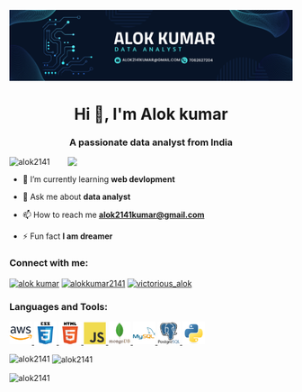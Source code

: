 ![logo](https://github.com/Alok2141/Alok2141/blob/main/Navy%20Blue%20Geometric%20Technology%20LinkedIn%20Banner.png)
<h1 align="center">Hi 👋, I'm Alok kumar</h1>
<h3 align="center">A passionate data analyst from India</h3>

<img align="right" aly="coding" width="400" src="https://media3.giphy.com/media/SWoSkN6DxTszqIKEqv/200.webp?cid=ecf05e47b087utxcsvnqh7tnkla2ujdas116ffob85ggj1wu&ep=v1_gifs_related&rid=200.webp&ct=g">



<p align="left"> <img src="https://komarev.com/ghpvc/?username=alok2141&label=Profile%20views&color=0e75b6&style=flat" alt="alok2141" /> </p>

- 🌱 I’m currently learning **web devlopment**

- 💬 Ask me about **data analyst**

- 📫 How to reach me **alok2141kumar@gmail.com**

- ⚡ Fun fact **I am dreamer**

<h3 align="left">Connect with me:</h3>
<p align="left">
<a href="https://linkedin.com/in/alok kumar" target="blank"><img align="center" src="https://raw.githubusercontent.com/rahuldkjain/github-profile-readme-generator/master/src/images/icons/Social/linked-in-alt.svg" alt="alok kumar" height="30" width="40" /></a>
<a href="https://kaggle.com/alokkumar2141" target="blank"><img align="center" src="https://raw.githubusercontent.com/rahuldkjain/github-profile-readme-generator/master/src/images/icons/Social/kaggle.svg" alt="alokkumar2141" height="30" width="40" /></a>
<a href="https://instagram.com/victorious_alok" target="blank"><img align="center" src="https://raw.githubusercontent.com/rahuldkjain/github-profile-readme-generator/master/src/images/icons/Social/instagram.svg" alt="victorious_alok" height="30" width="40" /></a>
</p>

<h3 align="left">Languages and Tools:</h3>
<p align="left"> <a href="https://aws.amazon.com" target="_blank" rel="noreferrer"> <img src="https://raw.githubusercontent.com/devicons/devicon/master/icons/amazonwebservices/amazonwebservices-original-wordmark.svg" alt="aws" width="40" height="40"/> </a> <a href="https://www.w3schools.com/css/" target="_blank" rel="noreferrer"> <img src="https://raw.githubusercontent.com/devicons/devicon/master/icons/css3/css3-original-wordmark.svg" alt="css3" width="40" height="40"/> </a> <a href="https://www.w3.org/html/" target="_blank" rel="noreferrer"> <img src="https://raw.githubusercontent.com/devicons/devicon/master/icons/html5/html5-original-wordmark.svg" alt="html5" width="40" height="40"/> </a> <a href="https://developer.mozilla.org/en-US/docs/Web/JavaScript" target="_blank" rel="noreferrer"> <img src="https://raw.githubusercontent.com/devicons/devicon/master/icons/javascript/javascript-original.svg" alt="javascript" width="40" height="40"/> </a> <a href="https://www.mongodb.com/" target="_blank" rel="noreferrer"> <img src="https://raw.githubusercontent.com/devicons/devicon/master/icons/mongodb/mongodb-original-wordmark.svg" alt="mongodb" width="40" height="40"/> </a> <a href="https://www.mysql.com/" target="_blank" rel="noreferrer"> <img src="https://raw.githubusercontent.com/devicons/devicon/master/icons/mysql/mysql-original-wordmark.svg" alt="mysql" width="40" height="40"/> </a> <a href="https://www.postgresql.org" target="_blank" rel="noreferrer"> <img src="https://raw.githubusercontent.com/devicons/devicon/master/icons/postgresql/postgresql-original-wordmark.svg" alt="postgresql" width="40" height="40"/> </a> <a href="https://www.python.org" target="_blank" rel="noreferrer"> <img src="https://raw.githubusercontent.com/devicons/devicon/master/icons/python/python-original.svg" alt="python" width="40" height="40"/> </a> </p>

<p><img align="left" src="https://github-readme-stats.vercel.app/api/top-langs?username=alok2141&show_icons=true&locale=en&layout=compact" alt="alok2141" /></p>

<p>&nbsp;<img align="center" src="https://github-readme-stats.vercel.app/api?username=alok2141&show_icons=true&locale=en" alt="alok2141" /></p>

<p><img align="center" src="https://github-readme-streak-stats.herokuapp.com/?user=alok2141&" alt="alok2141" /></p>



<!--
**Alok2141/Alok2141** is a ✨ _special_ ✨ repository because its `README.md` (this file) appears on your GitHub profile.

Here are some ideas to get you started:

- 🔭 I’m currently working on ...
- 🌱 I’m currently learning ...
- 👯 I’m looking to collaborate on ...
- 🤔 I’m looking for help with ...
- 💬 Ask me about ...
- 📫 How to reach me: ...
- 😄 Pronouns: ...
- ⚡ Fun fact: ...
-->
